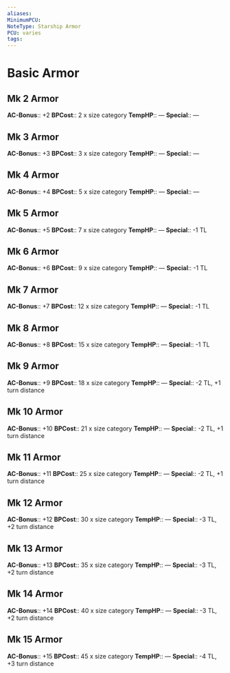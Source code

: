 ```yaml
---
aliases: 
MinimumPCU: 
NoteType: Starship Armor
PCU: varies
tags: 
---
```


# Basic Armor

## Mk 2 Armor

**AC-Bonus**:: +2
**BPCost**:: 2 x size category
**TempHP**:: —
**Special**:: —

## Mk 3 Armor

**AC-Bonus**:: +3
**BPCost**:: 3 x size category
**TempHP**:: —
**Special**:: —

## Mk 4 Armor

**AC-Bonus**:: +4
**BPCost**:: 5 x size category
**TempHP**:: —
**Special**:: —

## Mk 5 Armor

**AC-Bonus**:: +5
**BPCost**:: 7 x size category
**TempHP**:: —
**Special**:: -1 TL

## Mk 6 Armor

**AC-Bonus**:: +6
**BPCost**:: 9 x size category
**TempHP**:: —
**Special**:: -1 TL

## Mk 7 Armor

**AC-Bonus**:: +7
**BPCost**:: 12 x size category
**TempHP**:: —
**Special**:: -1 TL

## Mk 8 Armor

**AC-Bonus**:: +8
**BPCost**:: 15 x size category
**TempHP**:: —
**Special**:: -1 TL

## Mk 9 Armor

**AC-Bonus**:: +9
**BPCost**:: 18 x size category
**TempHP**:: —
**Special**:: -2 TL, +1 turn distance

## Mk 10 Armor

**AC-Bonus**:: +10
**BPCost**:: 21 x size category
**TempHP**:: —
**Special**:: -2 TL, +1 turn distance

## Mk 11 Armor

**AC-Bonus**:: +11
**BPCost**:: 25 x size category
**TempHP**:: —
**Special**:: -2 TL, +1 turn distance

## Mk 12 Armor

**AC-Bonus**:: +12
**BPCost**:: 30 x size category
**TempHP**:: —
**Special**:: -3 TL, +2 turn distance

## Mk 13 Armor

**AC-Bonus**:: +13
**BPCost**:: 35 x size category
**TempHP**:: —
**Special**:: -3 TL, +2 turn distance

## Mk 14 Armor

**AC-Bonus**:: +14
**BPCost**:: 40 x size category
**TempHP**:: —
**Special**:: -3 TL, +2 turn distance

## Mk 15 Armor

**AC-Bonus**:: +15
**BPCost**:: 45 x size category
**TempHP**:: —
**Special**:: -4 TL, +3 turn distance
